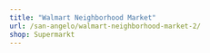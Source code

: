 ```yaml
---
title: "Walmart Neighborhood Market"
url: /san-angelo/walmart-neighborhood-market-2/
shop: Supermarkt
---
```

